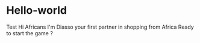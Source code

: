 # Hello-world
Test
Hi Africans
I'm Diasso your first partner in shopping from Africa
Ready to start the game ?
